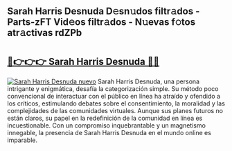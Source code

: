 ## Sarah Harris Desnuda D𝚎sn𝚞dos filtr𝚊dos - Parts-zFT Vid𝚎os filtr𝚊dos - N𝚞evas f𝚘tos atr𝚊ctivas rdZPb

# <h2><a href="http://mb1dkb.tromn.icu/?c=Sarah+Harris+Desnuda">🔗👉👉👉 Sarah Harris Desnuda 🔗🔗</a></h2>

[![Sarah Harris Desnuda nuevo](https://i.imgur.com/pEAQMta.gif)](http://mb1dkb.tromn.icu/?c=Sarah+Harris+Desnuda)
Sarah Harris Desnuda, una persona intrigante y enigmática, desafía la categorización simple. Su método poco convencional de interactuar con el público en línea ha atraído y ofendido a los críticos, estimulando debates sobre el consentimiento, la moralidad y las complejidades de las comunidades virtuales. Aunque sus planes futuros no están claros, su papel en la redefinición de la comunidad en línea es incuestionable. Con un compromiso inquebrantable y un magnetismo innegable, la presencia de Sarah Harris Desnuda en el mundo online es imparable.
